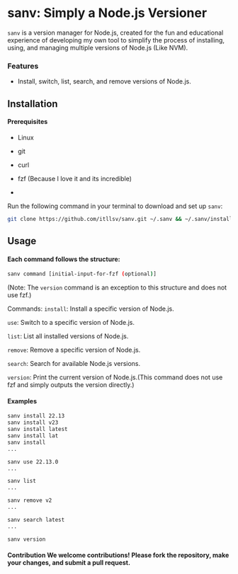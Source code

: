 # sanv: Simply a Node.js Versioner

```sanv``` is a version manager for Node.js, created for the fun and educational experience of developing my own tool to simplify the process of installing, using, and managing multiple versions of Node.js (Like NVM).

### Features 
- Install, switch, list, search, and remove versions of Node.js.

## Installation 
#### Prerequisites 
- Linux
- git
- curl
- fzf (Because I love it and its incredible)

- 
Run the following command in your terminal to download and set up ```sanv```: 
```bash 
git clone https://github.com/itllsv/sanv.git ~/.sanv && ~/.sanv/install.sh
``` 

## Usage 
#### Each command follows the structure:
```bash 
sanv command [initial-input-for-fzf (optional)]
```
(Note: The ```version``` command is an exception to this structure and does not use fzf.)

Commands:
```install```: Install a specific version of Node.js.

```use```: Switch to a specific version of Node.js.

```list```: List all installed versions of Node.js.

```remove```: Remove a specific version of Node.js.

```search```: Search for available Node.js versions.

```version```: Print the current version of Node.js.(This command does not use fzf and simply outputs the version directly.)

#### Examples
```bash
sanv install 22.13
sanv install v23
sanv install latest
sanv install lat
sanv install
...

sanv use 22.13.0
...

sanv list 
...

sanv remove v2
...

sanv search latest
...

sanv version
```

#### Contribution We welcome contributions! Please fork the repository, make your changes, and submit a pull request. 
